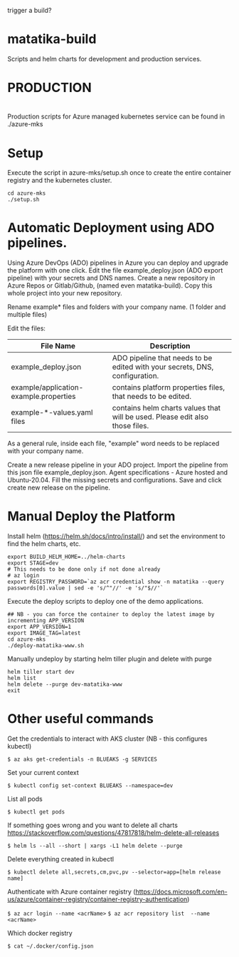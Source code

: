 trigger a build?

# matatika-build
Scripts and helm charts for development and production services.

#
# PRODUCTION
#
Production scripts for Azure managed kubernetes service can be found in ./azure-mks

# Setup
Execute the script in azure-mks/setup.sh once to create the entire container registry and the kubernetes cluster.
```console
cd azure-mks
./setup.sh
```

# Automatic Deployment using ADO pipelines.
Using Azure DevOps (ADO) pipelines in Azure you can deploy and upgrade the platform with one click.
Edit the file example_deploy.json (ADO export pipeline) with your secrets and DNS names.
Create a new repository in Azure Repos or Gitlab/Github, (named even matatika-build). Copy this whole project into your new repository.

Rename example* files and folders with your company name. (1 folder and multiple files)

Edit the files:

| File Name | Description |
| --------- | ----------- |
| example_deploy.json | ADO pipeline that needs to be edited with your secrets, DNS, configuration. |
| example/application-example.properties | contains platform properties files, that needs to be edited. |
| example-*-values.yaml files | contains helm charts values that will be used. Please edit also those files. |

As a general rule, inside each file, "example" word needs to be replaced with your company name.

Create a new release pipeline in your ADO project. Import the pipeline from this json file example_deploy.json.
Agent specifications - Azure hosted and Ubuntu-20.04. Fill the missing secrets and configurations.
Save and click create new release on the pipeline.


# Manual Deploy the Platform
Install helm (https://helm.sh/docs/intro/install/) and set the environment to find the helm charts, etc.
```console
export BUILD_HELM_HOME=../helm-charts
export STAGE=dev
# This needs to be done only if not done already
# az login
export REGISTRY_PASSWORD=`az acr credential show -n matatika --query passwords[0].value | sed -e 's/^"//' -e 's/"$//'`
```

Execute the deploy scripts to deploy one of the demo applications.
```console
## NB - you can force the container to deploy the latest image by incrementing APP_VERSION
export APP_VERSION=1
export IMAGE_TAG=latest
cd azure-mks
./deploy-matatika-www.sh 
```

Manually undeploy by starting helm tiller plugin and delete with purge
```console
helm tiller start dev
helm list
helm delete --purge dev-matatika-www
exit
```




# Other useful commands

Get the credentials to interact with AKS cluster (NB - this configures kubectl)

```$ az aks get-credentials -n BLUEAKS -g SERVICES```

Set your current context

```$ kubectl config set-context BLUEAKS --namespace=dev```

List all pods

```$ kubectl get pods```

If something goes wrong and you want to delete all charts
https://stackoverflow.com/questions/47817818/helm-delete-all-releases

```$ helm ls --all --short | xargs -L1 helm delete --purge```

Delete everything created in kubectl

```$ kubectl delete all,secrets,cm,pvc,pv --selector=app=[helm release name]```

Authenticate with Azure container registry (https://docs.microsoft.com/en-us/azure/container-registry/container-registry-authentication)

```$ az acr login --name <acrName>```
```$ az acr repository list  --name <acrName>```

Which docker registry

```$ cat ~/.docker/config.json```


